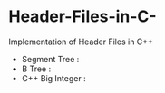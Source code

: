 # Header-Files-in-C-
Implementation of Header Files in C++

* Segment Tree : 
* B Tree : 
* C++ Big Integer : 
